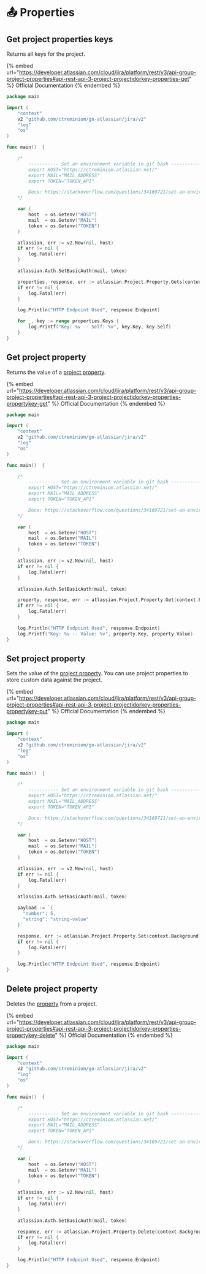 # 📤 Properties

## Get project properties keys

Returns all keys for the project.

{% embed url="https://developer.atlassian.com/cloud/jira/platform/rest/v3/api-group-project-properties#api-rest-api-3-project-projectidorkey-properties-get" %}
Official Documentation
{% endembed %}

```go
package main

import (
	"context"
	v2 "github.com/ctreminiom/go-atlassian/jira/v2"
	"log"
	"os"
)

func main()  {

	/*
		----------- Set an environment variable in git bash -----------
		export HOST="https://ctreminiom.atlassian.net/"
		export MAIL="MAIL_ADDRESS"
		export TOKEN="TOKEN_API"

		Docs: https://stackoverflow.com/questions/34169721/set-an-environment-variable-in-git-bash
	*/

	var (
		host  = os.Getenv("HOST")
		mail  = os.Getenv("MAIL")
		token = os.Getenv("TOKEN")
	)

	atlassian, err := v2.New(nil, host)
	if err != nil {
		log.Fatal(err)
	}

	atlassian.Auth.SetBasicAuth(mail, token)

	properties, response, err := atlassian.Project.Property.Gets(context.Background(), "KP")
	if err != nil {
		log.Fatal(err)
	}

	log.Println("HTTP Endpoint Used", response.Endpoint)

	for _, key := range properties.Keys {
		log.Printf("Key: %v -- Self: %v", key.Key, key.Self)
	}
}
```

## Get project property

Returns the value of a [project property](https://developer.atlassian.com/cloud/jira/platform/storing-data-without-a-database/#a-id-jira-entity-properties-a-jira-entity-properties).

{% embed url="https://developer.atlassian.com/cloud/jira/platform/rest/v3/api-group-project-properties#api-rest-api-3-project-projectidorkey-properties-propertykey-get" %}
Official Documentation
{% endembed %}

```go
package main

import (
	"context"
	v2 "github.com/ctreminiom/go-atlassian/jira/v2"
	"log"
	"os"
)

func main()  {

	/*
		----------- Set an environment variable in git bash -----------
		export HOST="https://ctreminiom.atlassian.net/"
		export MAIL="MAIL_ADDRESS"
		export TOKEN="TOKEN_API"

		Docs: https://stackoverflow.com/questions/34169721/set-an-environment-variable-in-git-bash
	*/

	var (
		host  = os.Getenv("HOST")
		mail  = os.Getenv("MAIL")
		token = os.Getenv("TOKEN")
	)

	atlassian, err := v2.New(nil, host)
	if err != nil {
		log.Fatal(err)
	}

	atlassian.Auth.SetBasicAuth(mail, token)

	property, response, err := atlassian.Project.Property.Get(context.Background(), "KP", "jswSelectedBoardType")
	if err != nil {
		log.Fatal(err)
	}

	log.Println("HTTP Endpoint Used", response.Endpoint)
	log.Printf("Key: %v -- Value: %v", property.Key, property.Value)
}

```

## Set project property

Sets the value of the [project property](https://developer.atlassian.com/cloud/jira/platform/storing-data-without-a-database/#a-id-jira-entity-properties-a-jira-entity-properties). You can use project properties to store custom data against the project.

{% embed url="https://developer.atlassian.com/cloud/jira/platform/rest/v3/api-group-project-properties#api-rest-api-3-project-projectidorkey-properties-propertykey-put" %}
Official Documentation
{% endembed %}

```go
package main

import (
	"context"
	v2 "github.com/ctreminiom/go-atlassian/jira/v2"
	"log"
	"os"
)

func main()  {

	/*
		----------- Set an environment variable in git bash -----------
		export HOST="https://ctreminiom.atlassian.net/"
		export MAIL="MAIL_ADDRESS"
		export TOKEN="TOKEN_API"

		Docs: https://stackoverflow.com/questions/34169721/set-an-environment-variable-in-git-bash
	*/

	var (
		host  = os.Getenv("HOST")
		mail  = os.Getenv("MAIL")
		token = os.Getenv("TOKEN")
	)

	atlassian, err := v2.New(nil, host)
	if err != nil {
		log.Fatal(err)
	}

	atlassian.Auth.SetBasicAuth(mail, token)

	payload := `{
	  "number": 5,
	  "string": "string-value"
	}`

	response, err := atlassian.Project.Property.Set(context.Background(), "KP", "property-key", &payload)
	if err != nil {
		log.Fatal(err)
	}

	log.Println("HTTP Endpoint Used", response.Endpoint)
}

```

## Delete project property

Deletes the [property](https://developer.atlassian.com/cloud/jira/platform/storing-data-without-a-database/#a-id-jira-entity-properties-a-jira-entity-properties) from a project.

{% embed url="https://developer.atlassian.com/cloud/jira/platform/rest/v3/api-group-project-properties#api-rest-api-3-project-projectidorkey-properties-propertykey-delete" %}
Official Documentation
{% endembed %}

```go
package main

import (
	"context"
	v2 "github.com/ctreminiom/go-atlassian/jira/v2"
	"log"
	"os"
)

func main()  {

	/*
		----------- Set an environment variable in git bash -----------
		export HOST="https://ctreminiom.atlassian.net/"
		export MAIL="MAIL_ADDRESS"
		export TOKEN="TOKEN_API"

		Docs: https://stackoverflow.com/questions/34169721/set-an-environment-variable-in-git-bash
	*/

	var (
		host  = os.Getenv("HOST")
		mail  = os.Getenv("MAIL")
		token = os.Getenv("TOKEN")
	)

	atlassian, err := v2.New(nil, host)
	if err != nil {
		log.Fatal(err)
	}

	atlassian.Auth.SetBasicAuth(mail, token)

	response, err := atlassian.Project.Property.Delete(context.Background(), "KP", "property-key")
	if err != nil {
		log.Fatal(err)
	}

	log.Println("HTTP Endpoint Used", response.Endpoint)
}
```
